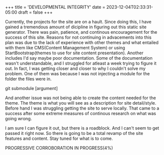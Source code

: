 +++
title = 'DEVELOPMENTAL INTEGRITY'
date = 2023-12-04T02:33:31-05:00
draft = false
+++

Currently, the projects for the site are on a hault. Since doing this, I have gained a tremendous amount of dicipline in figuring out this static site generator. There was pain, patience, and continous encouragement for the success of this site. Reasons for not continuing in advacements into this plan was due to the lack of experience with other themes and what entailed with them like CMS(Content Management System) or using StartBootstrap(themes to use for site content presentation). Another includes I'd say maybe poor documentation. Some of the documentation wasn't understandable, and I struggled for atleast a week trying to figure it out. In fact, I was getting closer and closer to why I couldn't solve my problem. One of them was because I was not injecting a module for the folder the files were in.

git submodule [argument]

And another issue was not being able to create the content needed for the theme. The theme is what you will see as a description for site detail/style. Before hand I was struggling getting the site to serve locally. That came to a success after some extreme measures of continous research on what was going wrong. 

I am sure I can figure it out, but there is a roadblock. And I can't seem to get passed it right now. So there is going to be a total revamp of the site features and content. Stay tuned for what is to come.

PROGRESSIVE CORROBORATION IN PROGRESS(4%)
